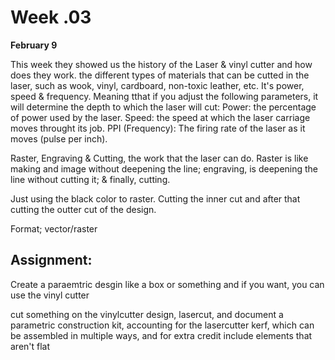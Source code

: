 # Week .03

**February 9**

This week they showed us the history of the Laser & vinyl cutter and how does they work. the different types of materials that can be cutted in the laser, such as wook, vinyl, cardboard, non-toxic leather, etc. It's power, speed & frequency.
Meaning tthat if you adjust the following parameters, it will determine the depth to which the laser will cut:
Power: the percentage of power used by the laser.
Speed: the speed at which the laser carriage moves throught its job.
PPI (Frequency): The firing rate of the laser as it moves (pulse per inch).

Raster, Engraving & Cutting, the work that the laser can do. Raster is like making and image without deepening the line; engraving, is deepening the line without cutting it; & finally, cutting.

Just using the black color to raster. Cutting the inner cut and after that cutting the outter cut of the design.

Format; vector/raster

## Assignment:
Create a paraemtric desgin 
like a box or something
and if you want, you can use the vinyl cutter


 cut something on the vinylcutter
      design, lasercut, and document a parametric construction kit,
         accounting for the lasercutter kerf,
         which can be assembled in multiple ways,
         and for extra credit include elements that aren't flat 
